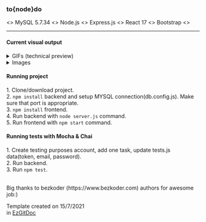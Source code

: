 <h3>to{node}do</h3>
<> MySQL 5.7.34 <> Node.js <> Express.js <> React 17 <> Bootstrap <>
<hr/>

<h4>Current visual output</h4>

<details>
<summary>GIFs (technical preview)</summary>
<p align="center">
  1. Login page responsiveness<br/><br/>
  <img src="https://raw.githubusercontent.com/trolit/tonodedo/images/images/resp_login.gif" alt="Tonodedo app gif 1" width="900"/>
  <br/><br/>
  2. Tasks page responsiveness<br/><br/>
  <img src="https://github.com/trolit/tonodedo/blob/images/images/resp_task.gif" alt="Tonodedo app gif 2" width="900"/>
  <br/><br/>
  3. Adding task <br/><br/>
  <img src="https://github.com/trolit/tonodedo/blob/images/images/add_task.gif" alt="Tonodedo app gif 3" width="900"/>
  <br/><br/>
  4. Adding user <br/><br/>
  <img src="https://github.com/trolit/tonodedo/blob/images/images/add_user.gif" alt="Tonodedo app gif 4" width="900"/>
  <br/><br/>
  5. Updating task <br/><br/>
  <img src="https://github.com/trolit/tonodedo/blob/images/images/update_task.gif" alt="Tonodedo app gif 5" width="900"/>
  <br/><br/>
  6. Deleting task <br/><br/>
  <img src="https://github.com/trolit/tonodedo/blob/images/images/delete_task.gif" alt="Tonodedo app gif 6" width="900"/>
</p>
</details>

<details>
<summary>Images</summary>
<p align="center">
  <img src="https://raw.githubusercontent.com/trolit/tonodedo/images/images/photo1.png" alt="Tonodedo app image 1" width="900"/>
  <img src="https://raw.githubusercontent.com/trolit/tonodedo/images/images/photo2.png" alt="Tonodedo app image 2" width="900"/>
  <img src="https://raw.githubusercontent.com/trolit/tonodedo/images/images/photo4.png" alt="Tonodedo app image 3" width="900"/>
</p>
</details>

<h4>Running project</h4>
1. Clone/download project. <br/>
2. <code>npm install</code> backend and setup MYSQL connection(db.config.js). Make sure that port is appropriate. <br/>
3. <code>npm install</code> frontend. <br/>
4. Run backend with <code>node server.js</code> command. <br/>
5. Run frontend with <code>npm start</code> command. <br/>

<h4>Running tests with Mocha & Chai</h4>
1. Create testing purposes account, add one task, update tests.js data(token, email, password). <br/>
2. Run backend. <br/>
3. Run <code>npm test</code>.

<br/>
<br/>

<p>Big thanks to bezkoder (https://www.bezkoder.com) authors for awesome job:) </p>

Template created on 15/7/2021 <br/> in <a href="https://github.com/trolit/EzGitDoc">EzGitDoc</a>
